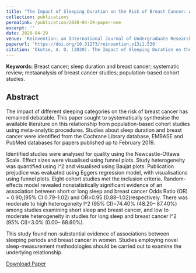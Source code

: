 ```yaml
---
title: "The Impact of Sleeping Duration on the Risk of Breast Cancer: A systematic Review and meta-analysis of population-based cohort studies"
collection: publications
permalink: /publication/2020-04-29-paper-one
excerpt: ''
date: 2020-04-29
venue: 'Reinvention: an International Journal of Undergraduate Research'
paperurl: 'https://doi.org/10.31273/reinvention.v13i1.530'
citation: 'Okutse, A. O. (2020). The Impact of Sleeping Duration on the Risk of Breast Cancer: A systematic review and meta-analysis of population-based cohort studies. <i>Reinvention: an International Journal of Undergraduate Research, 13</i>(1).'
---
```

**Keywords:** Breast cancer; sleep duration and breast cancer; systematic review; metaanalysis of breast cancer studies; population-based cohort studies.
## Abstract

The impact of different sleeping categories on the risk of breast cancer has remained
debatable. This paper sought to systematically synthesise the available literature on
this relationship from population-based cohort studies using meta-analytic
procedures. Studies about sleep duration and breast cancer were identified from the Cochrane
Library database, EMBASE and PubMed databases for papers published up to February
2019.

Identified studies were analysed for quality using the Newcastle-Ottawa Scale. Effect
sizes were visualised using funnel plots. Study heterogeneity was quantified using I^2
and visualised using Baujat plots. Publication prejudice was evaluated using Eggers
regression model, with visualisations using funnel plots.
Eight cohort studies met the inclusion criteria. 
Random-effects model revealed nonstatistically significant evidence of an association between short or long sleep and breast cancer Odds Ratio (OR) = 0.90;(95% CI 0.79–1.02) and OR=0.95 (0.88–1.02)respectively. There was moderate to high heterogeneity I^2 (95% CI)=74.40% (48.20–
87.40%) among studies examining short sleep and breast cancer, and low to moderate
heterogeneity in studies for long sleep and breast cancer I^2 (95% CI)=3.0% (0.00–
68.60%).

This study found non-substantial evidence of associations between sleeping periods
and breast cancer in women. Studies employing novel sleep-measurement
methodologies should be carried out to examine the underlying relationship.

[Download Paper](http://okutse.github.io/files/paper-one)
